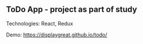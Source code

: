 ## ToDo App - project as part of study

Technologies: React, Redux

Demo: https://displaygreat.github.io/todo/
